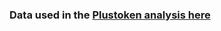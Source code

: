 
### Data used in the [Plustoken analysis here](https://elementus.io/blog/plustoken-analysis-ethereum)

